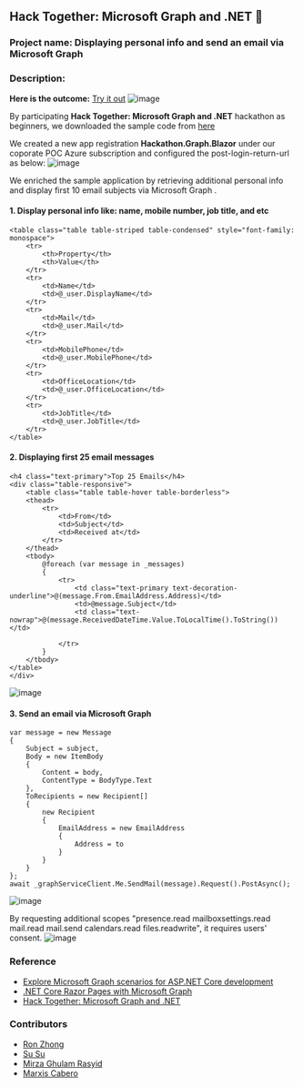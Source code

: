 ## Hack Together: Microsoft Graph and .NET 🦒

### Project name: Displaying personal info and send an email via Microsoft Graph 
### Description:

**Here is the outcome:**
[Try it out](https://blazor-graph.azurewebsites.net/)
![image](https://user-images.githubusercontent.com/43414651/225232638-7505a775-f267-4047-b853-e971c5f7a857.png)

By participating **Hack Together: Microsoft Graph and .NET** hackathon as beginners, we downloaded the sample code from [here](https://github.com/microsoft/hack-together/tree/main/templates/dotnet-blazor-server-app-microsoft-graph)

We created a new app registration **Hackathon.Graph.Blazor** under our coporate POC Azure subscription and configured the post-login-return-url as below:
![image](https://user-images.githubusercontent.com/43414651/225235953-7e2139d9-cf92-4f0c-935a-b4d78af1e5f6.png)

We enriched the sample application by retrieving additional personal info and display first 10 email subjects via  Microsoft Graph .

#### 1. Display personal info like: name, mobile number, job title, and etc
    <table class="table table-striped table-condensed" style="font-family: monospace">
        <tr>
            <th>Property</th>
            <th>Value</th>
        </tr>
        <tr>
            <td>Name</td>
            <td>@_user.DisplayName</td>
        </tr>
        <tr>
            <td>Mail</td>
            <td>@_user.Mail</td>
        </tr>
        <tr>
            <td>MobilePhone</td>
            <td>@_user.MobilePhone</td>
        </tr>
        <tr>
            <td>OfficeLocation</td>
            <td>@_user.OfficeLocation</td>
        </tr>
        <tr>
            <td>JobTitle</td>
            <td>@_user.JobTitle</td>
        </tr>
    </table>


#### 2. Displaying first 25 email messages

    <h4 class="text-primary">Top 25 Emails</h4>
    <div class="table-responsive">
        <table class="table table-hover table-borderless">
        <thead>
            <tr>
                <td>From</td>
                <td>Subject</td>
                <td>Received at</td>
            </tr>
        </thead>
        <tbody>
            @foreach (var message in _messages)
            {
                <tr>
                    <td class="text-primary text-decoration-underline">@(message.From.EmailAddress.Address)</td>
                    <td>@message.Subject</td>
                    <td class="text-nowrap">@(message.ReceivedDateTime.Value.ToLocalTime().ToString())</td>

                </tr>
            }
        </tbody>
    </table>
    </div>
    
![image](https://user-images.githubusercontent.com/43414651/225302745-c60abab1-a56c-4dd0-a0c2-be95115c6354.png)


#### 3. Send an email via Microsoft Graph

    var message = new Message
    {
        Subject = subject,
        Body = new ItemBody
        {
            Content = body,
            ContentType = BodyType.Text
        },
        ToRecipients = new Recipient[]
        {
            new Recipient
            {
                EmailAddress = new EmailAddress
                {
                    Address = to
                }
            }
        }
    };
    await _graphServiceClient.Me.SendMail(message).Request().PostAsync();
    
![image](https://user-images.githubusercontent.com/43414651/225301601-a1838fd1-979e-4d76-8940-80a3f4e5fdaa.png)

By requesting additional scopes "presence.read mailboxsettings.read mail.read mail.send calendars.read files.readwrite", it requires users' consent.
![image](https://user-images.githubusercontent.com/43414651/225240599-17f2e0d3-f0de-47be-81b1-1798c6ffecb5.png)
   
   
### Reference
* [Explore Microsoft Graph scenarios for ASP.NET Core development](https://learn.microsoft.com/en-us/training/paths/m365-msgraph-dotnet-core-scenarios/)
* [.NET Core Razor Pages with Microsoft Graph](https://github.com/microsoftdocs/mslearn-m365-microsoftgraph-dotnetcorerazor)
* [Hack Together: Microsoft Graph and .NET ](https://github.com/microsoft/hack-together)

### Contributors
* [Ron Zhong](https://github.com/ron-zhong)
* [Su Su](https://github.com/mims-susu)
* [Mirza Ghulam Rasyid](https://github.com/mirzaevolution)
* [Marxis Cabero](https://github.com/mccabero)
